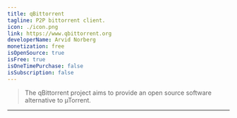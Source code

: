 ```yaml
---
title: qBittorrent
tagline: P2P bittorrent client.
icon: ./icon.png
link: https://www.qbittorrent.org
developerName: Arvid Norberg
monetization: free
isOpenSource: true
isFree: true
isOneTimePurchase: false
isSubscription: false
---
```


> The qBittorrent project aims to provide an open source software alternative to µTorrent.

---
